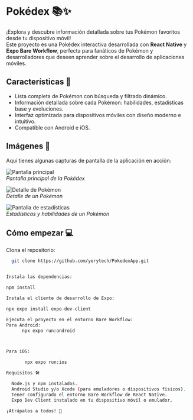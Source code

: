 # Pokédex 📚✨  
¡Explora y descubre información detallada sobre tus Pokémon favoritos desde tu dispositivo móvil!  
Este proyecto es una Pokédex interactiva desarrollada con **React Native** y **Expo Bare Workflow**, perfecta para fanáticos de Pokémon y desarrolladores que deseen aprender sobre el desarrollo de aplicaciones móviles.  

## Características 🚀  
- Lista completa de Pokémon con búsqueda y filtrado dinámico.  
- Información detallada sobre cada Pokémon: habilidades, estadísticas base y evoluciones.  
- Interfaz optimizada para dispositivos móviles con diseño moderno e intuitivo.  
- Compatible con Android e iOS.  

## Imágenes 📸  
Aquí tienes algunas capturas de pantalla de la aplicación en acción:  

![Pantalla principal](https://raw.githubusercontent.com/yerytech/PokedexApp/refs/heads/main/screenShot/Screenshot_1738458308.png)  
*Pantalla principal de la Pokédex*

![Detalle de Pokémon](https://github.com/yerytech/PokedexApp/blob/main/screenShot/Screenshot_1738458336.png?raw=true)  
*Detalle de un Pokémon*

![Pantalla de estadísticas](https://github.com/yerytech/PokedexApp/blob/main/screenShot/Screenshot_1738458368.png?raw=true)  
*Estadísticas y habilidades de un Pokémon*

## Cómo empezar 💻  
   Clona el repositorio:  
 ```bash
   git clone https://github.com/yerytech/PokedexApp.git  


 Instala las dependencias:

npm install  

Instala el cliente de desarrollo de Expo:

npx expo install expo-dev-client  

Ejecuta el proyecto en el entorno Bare Workflow:
Para Android:
       npx expo run:android 

 

Para iOS:

        npx expo run:ios  

Requisitos 🛠️

   Node.js y npm instalados.
   Android Studio y/o Xcode (para emuladores o dispositivos físicos).
   Tener configurado el entorno Bare Workflow de React Native.
   Expo Dev Client instalado en tu dispositivo móvil o emulador.

¡Atrápalos a todos! 🎉